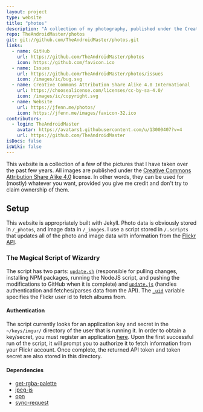 ```yaml
---
layout: project
type: website
title: "photos"
description: "A collection of my photography, published under the Creative Commons License."
repo: TheAndroidMaster/photos
git: git://github.com/TheAndroidMaster/photos.git
links:
  - name: GitHub
    url: https://github.com/TheAndroidMaster/photos
    icon: https://github.com/favicon.ico
  - name: Issues
    url: https://github.com/TheAndroidMaster/photos/issues
    icon: /images/ic/bug.svg
  - name: Creative Commons Attribution Share Alike 4.0 International
    url: https://choosealicense.com/licenses/cc-by-sa-4.0/
    icon: /images/ic/copyright.svg
  - name: Website
    url: https://jfenn.me/photos/
    icon: https://jfenn.me/images/favicon-32.ico
contributors:
  - login: TheAndroidMaster
    avatar: https://avatars1.githubusercontent.com/u/13000407?v=4
    url: https://github.com/TheAndroidMaster
isDocs: false
isWiki: false
---
```


This website is a collection of a few of the pictures that I have taken over the past few years. All images are published under the [Creative Commons Attribution Share Alike 4.0](https://choosealicense.com/licenses/cc-by-sa-4.0/) license. In other words, they can be used for (mostly) whatever you want, provided you give me credit and don't try to claim ownership of them.

## Setup

This website is appropriately built with Jekyll. Photo data is obviously stored in `/_photos`, and image data in `/_images`. I use a script stored in `/.scripts` that updates all of the photo and image data with information from the [Flickr API](https://www.flickr.com/services/api/). 

### The Magical Script of Wizardry

The script has two parts: [`update.sh`](https://github.com/TheAndroidMaster/photos/blob/master/./.scripts/update.sh) (responsible for pulling changes, installing NPM packages, running the NodeJS script, and pushing the modifications to GitHub when it is complete) and [`update.js`](https://github.com/TheAndroidMaster/photos/blob/master/./.scripts/update.js) (handles authentication and fetches/parses data from the API). The [`_uid`](./scripts/update.js#L5) variable specifies the Flickr user id to fetch albums from.

#### Authentication

The script currently looks for an application key and secret in the `~/keys/imgur/` directory of the user that is running it. In order to obtain a key/secret, you must register an application [here](https://www.flickr.com/services/apps/create/). Upon the first successful run of the script, it will prompt you to authorize it to fetch information from your Flickr account. Once complete, the returned API token and token secret are also stored in this directory.

#### Dependencies

- [get-rgba-palette](https://www.npmjs.com/package/get-rgba-palette)
- [jpeg-js](https://www.npmjs.com/package/jpeg-js)
- [opn](https://www.npmjs.com/package/opn)
- [sync-request](https://www.npmjs.com/package/sync-request)
